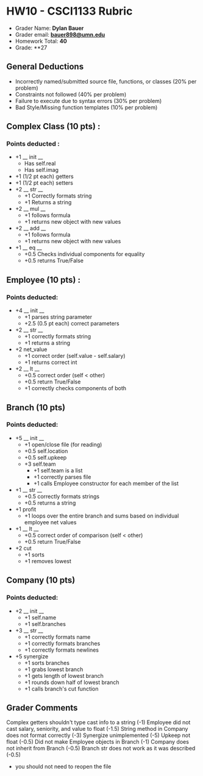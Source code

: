 # HW10 - CSCI1133 Rubric

 * Grader Name: **Dylan Bauer**
 * Grader email: **bauer898@umn.edu**
 * Homework Total: **40**
 * Grade: **27

## General Deductions

* Incorrectly named/submitted source file, functions, or classes (20% per problem) 
* Constraints not followed (40% per problem) 
* Failure to execute due to syntax errors (30% per problem)
* Bad Style/Missing function templates (10% per problem)

## Complex Class (10 pts) :

### Points deducted : 

* +1 __ init __
  * Has self.real
  * Has self.imag
* +1 (1/2 pt each) getters
* +1 (1/2 pt each) setters
* +2 __ str __ 
  * +1 Correctly formats string
  * +1 Returns a string
* +2 __ mul __
  * +1 follows formula
  * +1 returns new object with new values
* +2 __ add __
  * +1 follows formula
  * +1 returns new object with new values
* +1 __ eq __
  * +0.5 Checks individual components for equality
  * +0.5 returns True/False

## Employee (10 pts) :

### Points deducted: 

* +4 __ init __
  * +1 parses string parameter
  * +2.5 (0.5 pt each) correct parameters
* +2 __ str __
  * +1 correctly formats string
  * +1 returns a string
* +2 net_value
  * +1 correct order (self.value - self.salary)
  * +1 returns correct int
* +2 __ lt __
  * +0.5 correct order (self < other)
  * +0.5 return True/False
  * +1 correctly checks components of both

## Branch (10 pts)

### Points deducted:

* +5 __ init __
  * +1 open/close file (for reading)
  * +0.5 self.location
  * +0.5 self.upkeep
  * +3 self.team
    * +1 self.team is a list
    * +1 correctly parses file
    * +1 calls Employee constructor for each member of the list
* +1 __ str __
  * +0.5 correctly formats strings
  * +0.5 returns a string
* +1 profit
  * +1 loops over the entire branch and sums based on individual employee net values
* +1 __ lt __
  * +0.5 correct order of comparison (self < other)
  * +0.5 return True/False
* +2 cut
  * +1 sorts
  * +1 removes lowest

## Company (10 pts) 

### Points deducted:

- +2 __ init __
  - +1 self.name
  - +1 self.branches
- +3 __ str __
  - +1 correctly formats name
  - +1 correctly formats branches
  - +1 correctly formats newlines
- +5 synergize
  - +1 sorts branches
  - +1 grabs lowest branch
  - +1 gets length of lowest branch
  - +1 rounds down half of lowest branch
  - +1 calls branch's cut function

## Grader Comments
Complex getters shouldn't type cast info to a string (-1)
Employee did not cast salary, seniority, and value to float (-1.5)
String method in Company does not format correctly (-3)
Synergize unimplemented (-5)
Upkeep not float (-0.5)
Did not make Employee objects in Branch (-1)
Company does not inherit from Branch (-0.5)
Branch str does not work as it was described (-0.5)
- you should not need to reopen the file
